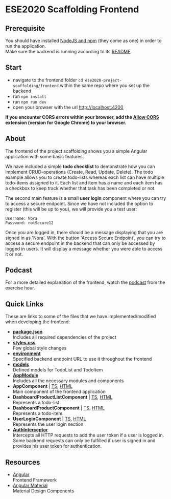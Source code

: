 # ESE2020 Scaffolding Frontend

## Prerequisite
You should have installed [NodeJS and npm](https://nodejs.org/en/download/) (they come as one) in order to run the application.  
Make sure the backend is running according to its [README](https://github.com/scg-unibe-ch/ese2020-project-scaffolding/blob/master/backend/README.md).

## Start
- navigate to the frontend folder `cd ese2020-project-scaffolding/frontend` within the same repo where you set up the backend
- run `npm install`
- run `npm run dev`
- open your browser with the url [http://localhost:4200](http://localhost:4200/)

**If you encounter CORS errors within your browser, add the [Allow CORS](https://chrome.google.com/webstore/detail/allow-cors-access-control/lhobafahddgcelffkeicbaginigeejlf?hl=en) extension (version for Google Chrome) to your browser.**

## About
The frontend of the project scaffolding shows you a simple Angular application with some basic features.

We have included a simple **todo checklist** to demonstrate how you can implement CRUD-operations (Create, Read, Update, Delete).
The todo example allows you to create todo-lists whereas each list can have multiple todo-items assigned to it.
Each list and item has a name and each item has a checkbox to keep track whether that task has been completed or not.

The second main feature is a small **user login** component where you can try to access a secure endpoint.
Since we have not included the option to register (this will be up to you), we will provide you a test user:
````
Username: Nora
Password: notSecure12
````
Once you are logged in, there should be a message displaying that you are signed in as 'Nora'.
With the button 'Access Secure Endpoint', you can try to access a secure endpoint in the backend that can only be accessed by logged in users.
It will display a message whether you were able to access it or not.

## Podcast
For a more detailed explanation of the frontend, watch the [podcast](https://tube.switch.ch/switchcast/unibe.ch/series/9a3d9eb3-d0cc-4993-9ac9-3e4c975b63bb) from the exercise hour.

## Quick Links
These are links to some of the files that we have implemented/modified when developing the frontend:

- **[package.json](./package.json)**  
  Includes all required dependencies of the project
- **[styles.css](./src/styles.css)**  
  Few global style changes
- **[environment](./src/environments/environment.ts)**  
  Specified backend endpoint URL to use it throughout the frontend
- **[models](./src/app/models)**  
  Defined models for TodoList and TodoItem
- **[AppModule](./src/app/app.module.ts)**  
  Includes all the necessary modules and components
- **AppComponent** | [TS](./src/app/app.component.ts), [HTML](./src/app/app.component.html)  
  Main component of the frontend application
- **DashboardProductListComponent** | [TS](src/app/user-account/todo-lists/todo-list/todo-list.component.ts), [HTML](src/app/user-account/todo-lists/todo-list/todo-list.component.html)  
  Represents a todo-list
- **DashboardProductComponent** | [TS](src/app/user-account/todo-lists/todo-list/todo-item.component.ts), [HTML](src/app/user-account/todo-lists/todo-list/todo-item.component.html)  
  Represents a todo-item
- **UserLoginComponent** | [TS](./src/app/user-login/user-login.component.ts), [HTML](./src/app/user-login/user-login.component.html)  
  Represents the user login section
- **[AuthInterceptor](./src/app/auth/auth.interceptor.ts)**  
  Intercepts all HTTP requests to add the user token if a user is logged in.
  Some backend requests can only be fulfilled if user is signed in and provides his user token for authentication.

## Resources
- [Angular](https://angular.io/)  
  Frontend Framework 
- [Angular Material](https://material.angular.io/)  
  Material Design Components
